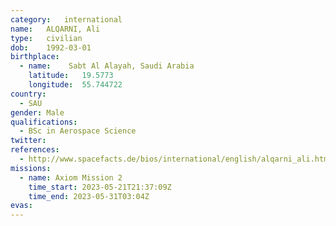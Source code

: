 ```yaml
---
category:	international
name:	ALQARNI, Ali
type:	civilian
dob:	1992-03-01
birthplace:
  - name:	 Sabt Al Alayah, Saudi Arabia
    latitude:	19.5773 
    longitude:	55.744722
country:
  - SAU
gender:	Male
qualifications:
  - BSc in Aerospace Science
twitter:
references:
  - http://www.spacefacts.de/bios/international/english/alqarni_ali.htm
missions:
  - name: Axiom Mission 2
    time_start: 2023-05-21T21:37:09Z
    time_end: 2023-05-31T03:04Z
evas:
---
```

